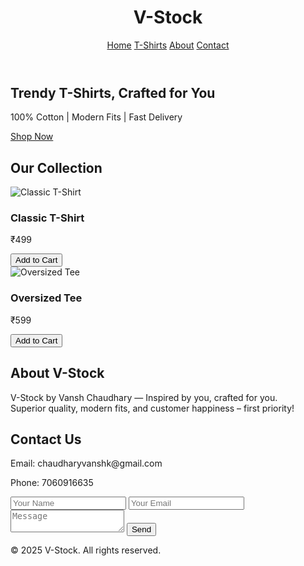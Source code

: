 <!DOCTYPE html>
<html lang="en">
<head>
  <meta charset="UTF-8">
  <meta name="viewport" content="width=device-width, initial-scale=1.0">
  <title>V-Stock | Trendy T-Shirts</title>
  <link rel="stylesheet" href="style.css">
</head>
<body>
  <header>
    <h1>V-Stock</h1>
    <nav>
      <a href="#home">Home</a>
      <a href="#products">T-Shirts</a>
      <a href="#about">About</a>
      <a href="#contact">Contact</a>
    </nav>
  </header>
  <section id="home">
    <div class="hero">
      <h2>Trendy T-Shirts, Crafted for You</h2>
      <p>100% Cotton | Modern Fits | Fast Delivery</p>
      <a href="#products" class="btn">Shop Now</a>
    </div>
  </section>
  <section id="products">
    <h2>Our Collection</h2>
    <div class="grid">
      <div class="product">
        <img src="https://via.placeholder.com/200x240?text=V-Stock+T-Shirt" alt="Classic T-Shirt">
        <h3>Classic T-Shirt</h3>
        <p>₹499</p>
        <button>Add to Cart</button>
      </div>
      <div class="product">
        <img src="https://via.placeholder.com/200x240?text=V-Stock+T-Shirt" alt="Oversized Tee">
        <h3>Oversized Tee</h3>
        <p>₹599</p>
        <button>Add to Cart</button>
      </div>
    </div>
  </section>
  <section id="about">
    <h2>About V-Stock</h2>
    <p>V-Stock by Vansh Chaudhary — Inspired by you, crafted for you.<br> Superior quality, modern fits, and customer happiness – first priority!</p>
  </section>
  <section id="contact">
    <h2>Contact Us</h2>
    <p>Email: chaudharyvanshk@gmail.com</p>
    <p>Phone: 7060916635</p>
    <form>
      <input type="text" placeholder="Your Name" required>
      <input type="email" placeholder="Your Email" required>
      <textarea placeholder="Message" required></textarea>
      <button type="submit">Send</button>
    </form>
  </section>
  <footer>
    <p>© 2025 V-Stock. All rights reserved.</p>
  </footer>
</body>
</html>
